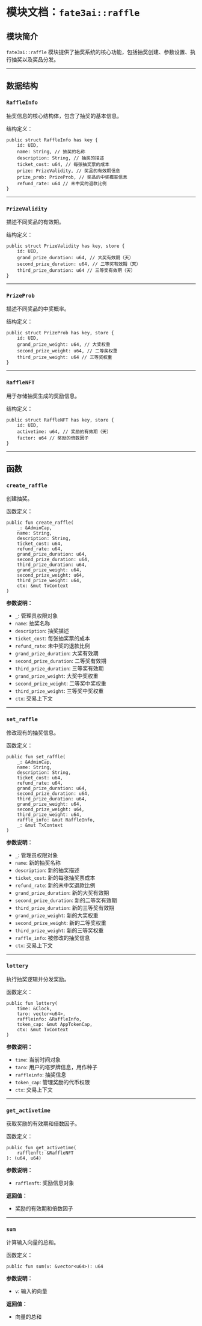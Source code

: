 # 模块文档：`fate3ai::raffle`

## 模块简介
`fate3ai::raffle` 模块提供了抽奖系统的核心功能，包括抽奖创建、参数设置、执行抽奖以及奖品分发。

---

## 数据结构

### `RaffleInfo`

抽奖信息的核心结构体，包含了抽奖的基本信息。

结构定义：

```
public struct RaffleInfo has key {
    id: UID,
    name: String, // 抽奖的名称
    description: String, // 抽奖的描述
    ticket_cost: u64, // 每张抽奖票的成本
    prize: PrizeValidity, // 奖品的有效期信息
    prize_prob: PrizeProb, // 奖品的中奖概率信息
    refund_rate: u64 // 未中奖的退款比例
}
```



---

### `PrizeValidity`

描述不同奖品的有效期。

结构定义：

```
public struct PrizeValidity has key, store {
    id: UID,
    grand_prize_duration: u64, // 大奖有效期（天）
    second_prize_duration: u64, // 二等奖有效期（天）
    third_prize_duration: u64 // 三等奖有效期（天）
}
```



---

### `PrizeProb`

描述不同奖品的中奖概率。

结构定义：

```
public struct PrizeProb has key, store {
    id: UID,
    grand_prize_weight: u64, // 大奖权重
    second_prize_weight: u64, // 二等奖权重
    third_prize_weight: u64 // 三等奖权重
}
```



---

### `RaffleNFT`

用于存储抽奖生成的奖励信息。

结构定义：

```
public struct RaffleNFT has key, store {
    id: UID,
    activetime: u64, // 奖励的有效期（天）
    factor: u64 // 奖励的倍数因子
}
```



---

## 函数

### `create_raffle`

创建抽奖。

函数定义：

```
public fun create_raffle(
    _: &AdminCap,
    name: String,
    description: String,
    ticket_cost: u64,
    refund_rate: u64,
    grand_prize_duration: u64,
    second_prize_duration: u64,
    third_prize_duration: u64,
    grand_prize_weight: u64,
    second_prize_weight: u64,
    third_prize_weight: u64,
    ctx: &mut TxContext
)
```

**参数说明：**
- `_`: 管理员权限对象
- `name`: 抽奖名称
- `description`: 抽奖描述
- `ticket_cost`: 每张抽奖票的成本
- `refund_rate`: 未中奖的退款比例
- `grand_prize_duration`: 大奖有效期
- `second_prize_duration`: 二等奖有效期
- `third_prize_duration`: 三等奖有效期
- `grand_prize_weight`: 大奖中奖权重
- `second_prize_weight`: 二等奖中奖权重
- `third_prize_weight`: 三等奖中奖权重
- `ctx`: 交易上下文

---

### `set_raffle`

修改现有的抽奖信息。

函数定义：

```
public fun set_raffle(
    _: &AdminCap,
    name: String,
    description: String,
    ticket_cost: u64,
    refund_rate: u64,
    grand_prize_duration: u64,
    second_prize_duration: u64,
    third_prize_duration: u64,
    grand_prize_weight: u64,
    second_prize_weight: u64,
    third_prize_weight: u64,
    raffle_info: &mut RaffleInfo,
    _: &mut TxContext
)
```

**参数说明：**
- `_`: 管理员权限对象
- `name`: 新的抽奖名称
- `description`: 新的抽奖描述
- `ticket_cost`: 新的每张抽奖票成本
- `refund_rate`: 新的未中奖退款比例
- `grand_prize_duration`: 新的大奖有效期
- `second_prize_duration`: 新的二等奖有效期
- `third_prize_duration`: 新的三等奖有效期
- `grand_prize_weight`: 新的大奖权重
- `second_prize_weight`: 新的二等奖权重
- `third_prize_weight`: 新的三等奖权重
- `raffle_info`: 被修改的抽奖信息
- `ctx`: 交易上下文

---

### `lottery`

执行抽奖逻辑并分发奖励。

函数定义：

```
public fun lottery(
    time: &Clock,
    taro: vector<u64>,
    raffleinfo: &RaffleInfo,
    token_cap: &mut AppTokenCap,
    ctx: &mut TxContext
)
```

**参数说明：**
- `time`: 当前时间对象
- `taro`: 用户的塔罗牌信息，用作种子
- `raffleinfo`: 抽奖信息
- `token_cap`: 管理奖励的代币权限
- `ctx`: 交易上下文

---

### `get_activetime`

获取奖励的有效期和倍数因子。

函数定义：

```
public fun get_activetime(
    rafflenft: &RaffleNFT
): (u64, u64)
```

**参数说明：**
- `rafflenft`: 奖励信息对象

**返回值：**
- 奖励的有效期和倍数因子

---

### `sum`

计算输入向量的总和。

函数定义：

```
public fun sum(v: &vector<u64>): u64
```

**参数说明：**
- `v`: 输入的向量

**返回值：**
- 向量的总和
